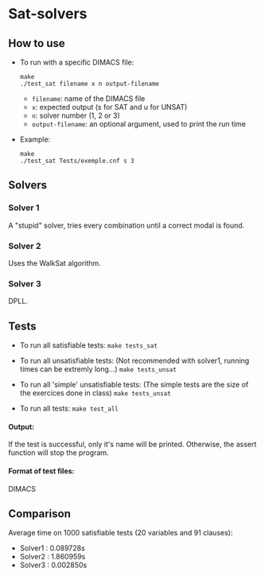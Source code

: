 # Sat-solvers

## How to use
- To run with a specific DIMACS file:
    ```
    make
    ./test_sat filename x n output-filename
    ```
    - `filename`: name of the DIMACS file
    - `x`: expected output (s for SAT and u for UNSAT)  
    - `n`: solver number (1, 2 or 3)
    - `output-filename`: an optional argument, used to print the run time
    
- Example: 
    ```
    make
    ./test_sat Tests/exemple.cnf s 3
    ```
    
## Solvers 
### Solver 1
A "stupid" solver, tries every combination until a correct modal is found.

### Solver 2
Uses the WalkSat algorithm.

### Solver 3
DPLL.

## Tests
- To run all satisfiable tests:
  ```make tests_sat```
- To run all unsatisfiable tests: (Not recommended with solver1, running times can be extremly long...)
    ```make tests_unsat```
- To run all 'simple' unsatisfiable tests: (The simple tests are the size of the exercices done in class)
    ```make tests_unsat```
    
- To run all tests:
    ```make test_all```
#### Output:
If the test is successful, only it's name will be printed.
Otherwise, the assert function will stop the program.
#### Format of test files: 
DIMACS
    
    
## Comparison
Average time on 1000 satisfiable tests (20 variables and 91 clauses):
- Solver1 : 0.089728s
- Solver2 : 1.860959s
- Solver3 : 0.002850s